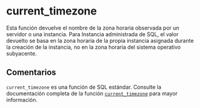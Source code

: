 ﻿---
SidebarGroup: "index-date-functions"
Autogenerated: true
---

# current_timezone

Esta función devuelve el nombre de la zona horaria observada por un servidor o una instancia. Para Instancia administrada de SQL, el valor devuelto se basa en la zona horaria de la propia instancia asignada durante la creación de la instancia, no en la zona horaria del sistema operativo subyacente.

## Comentarios 

`current_timezone` es una función de SQL estándar. Consulte la documentación completa de la función [`current_timezone`](https://learn.microsoft.com/es-es/sql/t-sql/functions/current_timezone-transact-sql) para mayor información.
